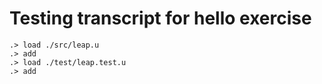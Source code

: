 # Testing transcript for hello exercise

```ucm
.> load ./src/leap.u
.> add
.> load ./test/leap.test.u
.> add
```
